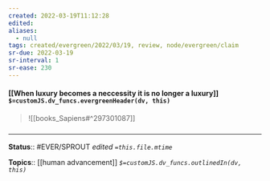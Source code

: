```yaml
---
created: 2022-03-19T11:12:28 
edited: 
aliases:
  - null
tags: created/evergreen/2022/03/19, review, node/evergreen/claim
sr-due: 2022-03-19
sr-interval: 1
sr-ease: 230
---
```


#### [[When luxury becomes a neccessity it is no longer a luxury]] `$=customJS.dv_funcs.evergreenHeader(dv, this)`


> ![[books_Sapiens#^297301087]]


### <hr class="footnote"/>

**Status**:: #EVER/SPROUT
*edited `=this.file.mtime`*

**Topics**:: [[human advancement]]
*`$=customJS.dv_funcs.outlinedIn(dv, this)`*
